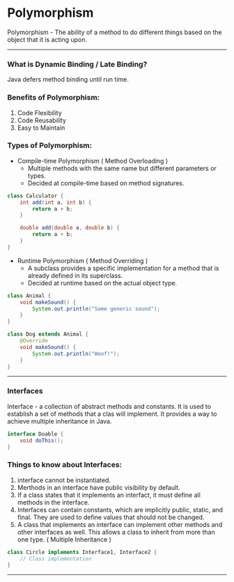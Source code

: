 # Polymorphism

Polymorphism - The ability of a method to do different things based on the object that it is acting upon.

---
### What is Dynamic Binding / Late Binding?
Java defers method binding until run time.

### Benefits of Polymorphism:
1. Code Flexibility
2. Code Reusability
3. Easy to Maintain

### Types of Polymorphism:

- Compile-time Polymorphism ( Method Overloading )
    - Multiple methods with the same name but different parameters or types.
    - Decided at compile-time based on method signatures.

```java
class Calculator {
    int add(int a, int b) {
        return a + b;
    }

    double add(double a, double b) {
        return a + b;
    }
}
```

- Runtime Polymorphism ( Method Overriding )
    - A subclass provides a specific implementation for a method that is already defined in its superclass.
    - Decided at runtime based on the actual object type.
```java
class Animal {
    void makeSound() {
        System.out.println("Some generic sound");
    }
}

class Dog extends Animal {
    @Override
    void makeSound() {
        System.out.println("Woof!");
    }
}
```    

---
### Interfaces

Interface - a collection of abstract methods and constants. It is used to establish a set of methods that a clas will implement. It provides a way to achieve multiple inheritance in Java. 
```java
interface Doable {
    void doThis();
}
```

### Things to know about Interfaces: 

1.  interface cannot be instantiated. 
2. Merthods in an interface have public visibility by default.
3. If a class states that it implements an interfact, it must define all methods in the interface. 
4. Interfaces can contain constants, which are implicitly public, static, and final. They are used to define values that should not be changed.
5. A class that implements an interface can implement other methods and other interfaces as well. This allows a class to inherit from more than one type. ( Multiple Inheritance )
```java
class Circle implements Interface1, Interface2 {
    // Class implementation
}
```

---